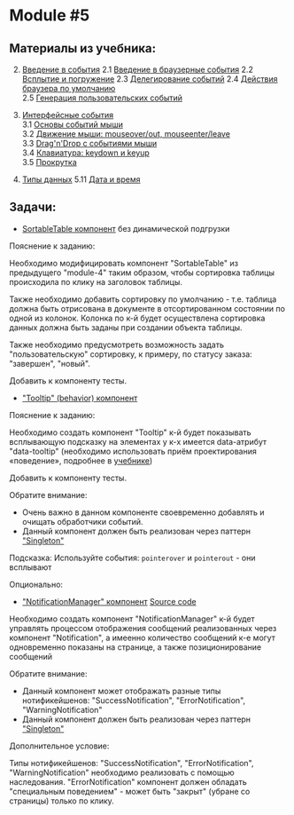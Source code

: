 # Module #5

## Материалы из учебника:

2. [Введение в события](https://learn.javascript.ru/events) 
    2.1 [Введение в браузерные события](https://learn.javascript.ru/introduction-browser-events) 
    2.2 [Всплытие и погружение](https://learn.javascript.ru/bubbling-and-capturing) 
    2.3 [Делегирование событий](https://learn.javascript.ru/event-delegation) 
    2.4 [Действия браузера по умолчанию](https://learn.javascript.ru/default-browser-action)  
    2.5 [Генерация пользовательских событий](https://learn.javascript.ru/dispatch-events)
        
3. [Интерфейсные события](https://learn.javascript.ru/event-details)  
    3.1 [Основы событий мыши](https://learn.javascript.ru/mouse-events-basics)   
    3.2 [Движение мыши: mouseover/out, mouseenter/leave](https://learn.javascript.ru/mousemove-mouseover-mouseout-mouseenter-mouseleave)  
    3.3 [Drag'n'Drop с событиями мыши](https://learn.javascript.ru/mouse-drag-and-drop)  
    3.4 [Клавиатура: keydown и keyup](https://learn.javascript.ru/keyboard-events)  
    3.5 [Прокрутка](https://learn.javascript.ru/onscroll)  

5. [Типы данных](https://learn.javascript.ru/data-types)
    5.11 [Дата и время](https://learn.javascript.ru/date)

## Задачи: 

* [SortableTable компонент](https://glitch.com/edit/#!/aromatic-substantial-jump) без динамической подгрузки

Пояснение к заданию:  

Необходимо модифицировать компонент "SortableTable" из предыдущего "module-4" таким образом, чтобы сортировка таблицы
происходила по клику на заголовок таблицы.

Также необходимо добавить сортировку по умолчанию - т.е. таблица должна быть отрисована в документе в отсортированном
состоянии по одной из колонок. Колонка по к-й будет осуществлена сортировка данных должна быть заданы при создании
объекта таблицы. 

Также необходимо предусмотреть возможность задать "пользовательскую" сортировку, к примеру, 
по статусу заказа: "завершен", "новый". 

Добавить к компоненту тесты.

* ["Tooltip" (behavior) компонент](https://glitch.com/edit/#!/tooltip-learn-javascrip)

Пояснение к заданию:

Необходимо создать компонент "Tooltip" к-й будет показывать всплывающую подсказку на элементах у к-х имеется data-атрибут
"data-tooltip" (необходимо использовать приём проектирования «поведение», 
подробнее в [учебнике](https://learn.javascript.ru/event-delegation#priyom-proektirovaniya-povedenie))

Добавить к компоненту тесты.

Обратите внимание: 
* Очень важно в данном компоненте своевременно добавлять и очищать обработчики событий.
* Данный компонент должен быть реализован через паттерн 
["Singleton"](https://ru.wikipedia.org/wiki/%D0%9E%D0%B4%D0%B8%D0%BD%D0%BE%D1%87%D0%BA%D0%B0_%28%D1%88%D0%B0%D0%B1%D0%BB%D0%BE%D0%BD_%D0%BF%D1%80%D0%BE%D0%B5%D0%BA%D1%82%D0%B8%D1%80%D0%BE%D0%B2%D0%B0%D0%BD%D0%B8%D1%8F%29)   

Подсказка:
Используйте события: `pointerover` и  `pointerout` - они всплывают

Опционально:

* ["NotificationManager" компонент](https://shadow-childlike-record.glitch.me/notification-manager/)
[Source code](https://glitch.com/edit/#!/shadow-childlike-record)

Необходимо создать компонент "NotificationManager" к-й будет управлять процессом отображения сообщений реализованных через компонент 
"Notification", а имеенно количество сообщений к-е могут одновременно показаны на странице, а также позиционирование сообщений 

Обратите внимание:

* Данный компонент может отображать разные типы нотификейшенов: "SuccessNotification", "ErrorNotification", "WarningNotification" 
* Данный компонент должен быть реализован через паттерн 
["Singleton"](https://ru.wikipedia.org/wiki/%D0%9E%D0%B4%D0%B8%D0%BD%D0%BE%D1%87%D0%BA%D0%B0_%28%D1%88%D0%B0%D0%B1%D0%BB%D0%BE%D0%BD_%D0%BF%D1%80%D0%BE%D0%B5%D0%BA%D1%82%D0%B8%D1%80%D0%BE%D0%B2%D0%B0%D0%BD%D0%B8%D1%8F%29)  

Дополнительное условие:

Типы нотификейшенов: "SuccessNotification", "ErrorNotification", "WarningNotification" необходимо реализовать с помощью
наследования. "ErrorNotification" компонент должен обладать "специальным поведением" - 
может быть "закрыт" (убране со страницы) только по клику. 
